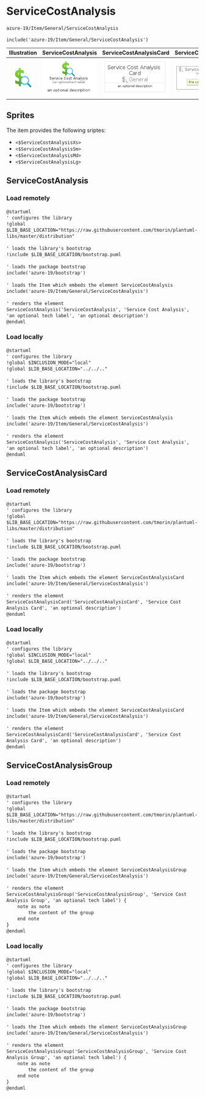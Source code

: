 # ServiceCostAnalysis


```text
azure-19/Item/General/ServiceCostAnalysis
```

```text
include('azure-19/Item/General/ServiceCostAnalysis')
```



| Illustration | ServiceCostAnalysis | ServiceCostAnalysisCard | ServiceCostAnalysisGroup |
| :---: | :---: | :---: | :---: |
| ![illustration for Illustration](../../../azure-19/Item/General/ServiceCostAnalysis.png) | ![illustration for ServiceCostAnalysis](../../../azure-19/Item/General/ServiceCostAnalysis.Local.png) | ![illustration for ServiceCostAnalysisCard](../../../azure-19/Item/General/ServiceCostAnalysisCard.Local.png) | ![illustration for ServiceCostAnalysisGroup](../../../azure-19/Item/General/ServiceCostAnalysisGroup.Local.png) |



## Sprites
The item provides the following sriptes:

- `<$ServiceCostAnalysisXs>`
- `<$ServiceCostAnalysisSm>`
- `<$ServiceCostAnalysisMd>`
- `<$ServiceCostAnalysisLg>`





## ServiceCostAnalysis

### Load remotely
```plantuml
@startuml
' configures the library
!global $LIB_BASE_LOCATION="https://raw.githubusercontent.com/tmorin/plantuml-libs/master/distribution"

' loads the library's bootstrap
!include $LIB_BASE_LOCATION/bootstrap.puml

' loads the package bootstrap
include('azure-19/bootstrap')

' loads the Item which embeds the element ServiceCostAnalysis
include('azure-19/Item/General/ServiceCostAnalysis')

' renders the element
ServiceCostAnalysis('ServiceCostAnalysis', 'Service Cost Analysis', 'an optional tech label', 'an optional description')
@enduml
```

### Load locally
```plantuml
@startuml
' configures the library
!global $INCLUSION_MODE="local"
!global $LIB_BASE_LOCATION="../../.."

' loads the library's bootstrap
!include $LIB_BASE_LOCATION/bootstrap.puml

' loads the package bootstrap
include('azure-19/bootstrap')

' loads the Item which embeds the element ServiceCostAnalysis
include('azure-19/Item/General/ServiceCostAnalysis')

' renders the element
ServiceCostAnalysis('ServiceCostAnalysis', 'Service Cost Analysis', 'an optional tech label', 'an optional description')
@enduml
```

## ServiceCostAnalysisCard

### Load remotely
```plantuml
@startuml
' configures the library
!global $LIB_BASE_LOCATION="https://raw.githubusercontent.com/tmorin/plantuml-libs/master/distribution"

' loads the library's bootstrap
!include $LIB_BASE_LOCATION/bootstrap.puml

' loads the package bootstrap
include('azure-19/bootstrap')

' loads the Item which embeds the element ServiceCostAnalysisCard
include('azure-19/Item/General/ServiceCostAnalysis')

' renders the element
ServiceCostAnalysisCard('ServiceCostAnalysisCard', 'Service Cost Analysis Card', 'an optional description')
@enduml
```

### Load locally
```plantuml
@startuml
' configures the library
!global $INCLUSION_MODE="local"
!global $LIB_BASE_LOCATION="../../.."

' loads the library's bootstrap
!include $LIB_BASE_LOCATION/bootstrap.puml

' loads the package bootstrap
include('azure-19/bootstrap')

' loads the Item which embeds the element ServiceCostAnalysisCard
include('azure-19/Item/General/ServiceCostAnalysis')

' renders the element
ServiceCostAnalysisCard('ServiceCostAnalysisCard', 'Service Cost Analysis Card', 'an optional description')
@enduml
```

## ServiceCostAnalysisGroup

### Load remotely
```plantuml
@startuml
' configures the library
!global $LIB_BASE_LOCATION="https://raw.githubusercontent.com/tmorin/plantuml-libs/master/distribution"

' loads the library's bootstrap
!include $LIB_BASE_LOCATION/bootstrap.puml

' loads the package bootstrap
include('azure-19/bootstrap')

' loads the Item which embeds the element ServiceCostAnalysisGroup
include('azure-19/Item/General/ServiceCostAnalysis')

' renders the element
ServiceCostAnalysisGroup('ServiceCostAnalysisGroup', 'Service Cost Analysis Group', 'an optional tech label') {
    note as note
        the content of the group
    end note
}
@enduml
```

### Load locally
```plantuml
@startuml
' configures the library
!global $INCLUSION_MODE="local"
!global $LIB_BASE_LOCATION="../../.."

' loads the library's bootstrap
!include $LIB_BASE_LOCATION/bootstrap.puml

' loads the package bootstrap
include('azure-19/bootstrap')

' loads the Item which embeds the element ServiceCostAnalysisGroup
include('azure-19/Item/General/ServiceCostAnalysis')

' renders the element
ServiceCostAnalysisGroup('ServiceCostAnalysisGroup', 'Service Cost Analysis Group', 'an optional tech label') {
    note as note
        the content of the group
    end note
}
@enduml
```

